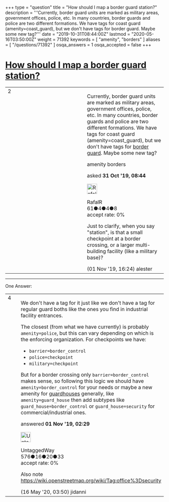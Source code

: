 +++
type = "question"
title = "How should I map a border guard station?"
description = '''Currently, border guard units are marked as military areas, government offices, police, etc. In many countries, border guards and police are two different formations. We have tags for coast guard (amenity=coast_guard), but we don&#x27;t have tags for border guard. Maybe some new tag?'''
date = "2019-10-31T08:44:00Z"
lastmod = "2020-05-16T03:50:00Z"
weight = 71392
keywords = [ "amenity", "borders" ]
aliases = [ "/questions/71392" ]
osqa_answers = 1
osqa_accepted = false
+++

<div class="headNormal">

# [How should I map a border guard station?](/questions/71392/how-should-i-map-a-border-guard-station)

</div>

<div id="main-body">

<div id="askform">

<table id="question-table" style="width:100%;">
<colgroup>
<col style="width: 50%" />
<col style="width: 50%" />
</colgroup>
<tbody>
<tr>
<td style="width: 30px; vertical-align: top"><div class="vote-buttons">
<span id="post-71392-upvote" class="ajax-command post-vote up" rel="nofollow" title="I like this post (click again to cancel)"> </span>
<div id="post-71392-score" class="post-score" title="current number of votes">
2
</div>
<span id="post-71392-downvote" class="ajax-command post-vote down" rel="nofollow" title="I dont like this post (click again to cancel)"> </span> <span id="favorite-mark" class="ajax-command favorite-mark" rel="nofollow" title="mark/unmark this question as favorite (click again to cancel)"> </span>
<div id="favorite-count" class="favorite-count">
&#10;</div>
</div></td>
<td><div id="item-right">
<div class="question-body">
<p>Currently, border guard units are marked as military areas, government offices, police, etc. In many countries, border guards and police are two different formations. We have tags for coast guard (amenity=coast_guard), but we don't have tags for <a href="https://en.wikipedia.org/wiki/Border_guard">border guard</a>. Maybe some new tag?</p>
</div>
<div id="question-tags" class="tags-container tags">
<span class="post-tag tag-link-amenity" rel="tag" title="see questions tagged &#39;amenity&#39;">amenity</span> <span class="post-tag tag-link-borders" rel="tag" title="see questions tagged &#39;borders&#39;">borders</span>
</div>
<div id="question-controls" class="post-controls">
&#10;</div>
<div class="post-update-info-container">
<div class="post-update-info post-update-info-user">
<p>asked <strong>31 Oct '19, 08:44</strong></p>
<img src="https://secure.gravatar.com/avatar/4f1072d1edc9e4fba99f63bcb6b803ff?s=32&amp;d=identicon&amp;r=g" class="gravatar" width="32" height="32" alt="RafalR&#39;s gravatar image" />
<p><span>RafalR</span><br />
<span class="score" title="61 reputation points">61</span><span title="4 badges"><span class="badge1">●</span><span class="badgecount">4</span></span><span title="4 badges"><span class="silver">●</span><span class="badgecount">4</span></span><span title="8 badges"><span class="bronze">●</span><span class="badgecount">8</span></span><br />
<span class="accept_rate" title="Rate of the user&#39;s accepted answers">accept rate:</span> <span title="RafalR has no accepted answers">0%</span></p>
</div>
</div>
<div id="comments-container-71392" class="comments-container">
<span id="71413"></span>
<div id="comment-71413" class="comment">
<div id="post-71413-score" class="comment-score">
&#10;</div>
<div class="comment-text">
<p>Just to clarify, when you say "station", is that a small checkpoint at a border crossing, or a larger multi-building facility (like a military base)?</p>
</div>
<div id="comment-71413-info" class="comment-info">
<span class="comment-age">(01 Nov '19, 16:24)</span> <span class="comment-user userinfo">alester</span>
</div>
</div>
</div>
<div id="comment-tools-71392" class="comment-tools">
&#10;</div>
<div class="clear">
&#10;</div>
<div id="comment-71392-form-container" class="comment-form-container">
&#10;</div>
<div class="clear">
&#10;</div>
</div></td>
</tr>
</tbody>
</table>

------------------------------------------------------------------------

<div class="tabBar">

<span id="sort-top"></span>

<div class="headQuestions">

One Answer:

</div>

</div>

<span id="71406"></span>

<div id="answer-container-71406" class="answer">

<table style="width:100%;">
<colgroup>
<col style="width: 50%" />
<col style="width: 50%" />
</colgroup>
<tbody>
<tr>
<td style="width: 30px; vertical-align: top"><div class="vote-buttons">
<span id="post-71406-upvote" class="ajax-command post-vote up" rel="nofollow" title="I like this post (click again to cancel)"> </span>
<div id="post-71406-score" class="post-score" title="current number of votes">
4
</div>
<span id="post-71406-downvote" class="ajax-command post-vote down" rel="nofollow" title="I dont like this post (click again to cancel)"> </span>
</div></td>
<td><div class="item-right">
<div class="answer-body">
<p>We don't have a tag for it just like we don't have a tag for regular guard boths like the ones you find in industrial facility entrances.</p>
<p>The closest (from what we have currently) is probably <code>amenity=police</code>, but this can vary depending on which is the enforcing organization. For checkpoints we have:</p>
<ul>
<li><code>barrier=border_control</code></li>
<li><code>police=checkpoint</code></li>
<li><code>military=checkpoint</code></li>
</ul>
<p>But for a border crossing only <code>barrier=border_control</code> makes sense, so following this logic we should have <code>amenity=border_control</code> for your needs or maybe a new amenity for <a href="https://en.wikipedia.org/wiki/Guardhouse">guardhouses</a> generally, like <code>amenity=guard_house</code> then add subtypes like <code>guard_house=border_control</code> or <code>guard_house=security</code> for commercial/industrial ones.</p>
</div>
<div class="answer-controls post-controls">
&#10;</div>
<div class="post-update-info-container">
<div class="post-update-info post-update-info-user">
<p>answered <strong>01 Nov '19, 02:29</strong></p>
<img src="https://secure.gravatar.com/avatar/a9715d60e31c91a442c2dacefdc1dae9?s=32&amp;d=identicon&amp;r=g" class="gravatar" width="32" height="32" alt="UntaggedWay&#39;s gravatar image" />
<p><span>UntaggedWay</span><br />
<span class="score" title="576 reputation points">576</span><span title="16 badges"><span class="badge1">●</span><span class="badgecount">16</span></span><span title="20 badges"><span class="silver">●</span><span class="badgecount">20</span></span><span title="33 badges"><span class="bronze">●</span><span class="badgecount">33</span></span><br />
<span class="accept_rate" title="Rate of the user&#39;s accepted answers">accept rate:</span> <span title="UntaggedWay has no accepted answers">0%</span></p>
</div>
</div>
<div id="comments-container-71406" class="comments-container">
<span id="74849"></span>
<div id="comment-74849" class="comment">
<div id="post-74849-score" class="comment-score">
&#10;</div>
<div class="comment-text">
<p>Also note <a href="https://wiki.openstreetmap.org/wiki/Tag:office%3Dsecurity">https://wiki.openstreetmap.org/wiki/Tag:office%3Dsecurity</a></p>
</div>
<div id="comment-74849-info" class="comment-info">
<span class="comment-age">(16 May '20, 03:50)</span> <span class="comment-user userinfo">jidanni</span>
</div>
</div>
</div>
<div id="comment-tools-71406" class="comment-tools">
&#10;</div>
<div class="clear">
&#10;</div>
<div id="comment-71406-form-container" class="comment-form-container">
&#10;</div>
<div class="clear">
&#10;</div>
</div></td>
</tr>
</tbody>
</table>

</div>

<div class="paginator-container-left">

</div>

</div>

</div>

